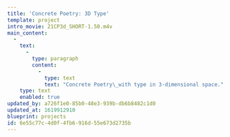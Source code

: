 ```yaml
---
title: 'Concrete Poetry: 3D Type'
template: project
intro_movie: 21CP3d_SHORT-1.50.m4v
main_content:
  -
    text:
      -
        type: paragraph
        content:
          -
            type: text
            text: "Concrete Poetry\_with type in 3-dimensional space."
    type: text
    enabled: true
updated_by: a726f1e0-85b0-48e3-939b-db6b8482c1d0
updated_at: 1619912910
blueprint: projects
id: 6e55c77c-4d0f-4fb6-916d-55e673d2735b
---
```

